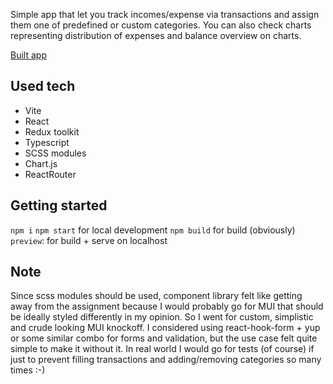 Simple app that let you track incomes/expense via transactions and assign them one of predefined or custom categories. You can also check charts representing distribution of expenses and balance overview on charts.

[Built app](https://benesva4.github.io/expense-app/)

## Used tech

- Vite
- React
- Redux toolkit
- Typescript
- SCSS modules
- Chart.js
- ReactRouter

## Getting started

`npm i`
`npm start` for local development
`npm build` for build (obviously)
`preview`: for build + serve on localhost

## Note

Since scss modules should be used, component library felt like getting away from the assignment because I would probably go for MUI that should be ideally styled differently in my opinion. So I went for custom, simplistic and crude looking MUI knockoff. I considered using react-hook-form + yup or some similar combo for forms and validation, but the use case felt quite simple to make it without it. In real world I would go for tests (of course) if just to prevent filling transactions and adding/removing categories so many times :-)
